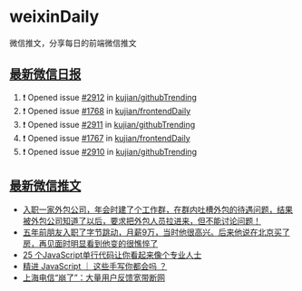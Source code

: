 # weixinDaily
微信推文，分享每日的前端微信推文

## [最新微信日报](https://github.com/kujian/weixinDaily/issues)

<!--START_SECTION:activity-->
1. ❗ Opened issue [#2912](https://github.com/kujian/githubTrending/issues/2912) in [kujian/githubTrending](https://github.com/kujian/githubTrending)
2. ❗ Opened issue [#1768](https://github.com/kujian/frontendDaily/issues/1768) in [kujian/frontendDaily](https://github.com/kujian/frontendDaily)
3. ❗ Opened issue [#2911](https://github.com/kujian/githubTrending/issues/2911) in [kujian/githubTrending](https://github.com/kujian/githubTrending)
4. ❗ Opened issue [#1767](https://github.com/kujian/frontendDaily/issues/1767) in [kujian/frontendDaily](https://github.com/kujian/frontendDaily)
5. ❗ Opened issue [#2910](https://github.com/kujian/githubTrending/issues/2910) in [kujian/githubTrending](https://github.com/kujian/githubTrending)
<!--END_SECTION:activity-->


## [最新微信推文](https://weixin.qdkfweb.cn/)

<!-- BLOG-POST-LIST:START -->
- [入职一家外包公司，年会时建了个工作群，在群内吐槽外包的待遇问题，结果被外包公司知道了以后，要求把外包人员拉进来，但不能讨论问题！](https://weixin.qdkfweb.cn/54095.html)
- [五年前朋友入职了字节跳动，月薪9万，当时他很高兴。后来他说在北京买了房，再见面时明显看到他变的很憔悴了](https://weixin.qdkfweb.cn/54097.html)
- [25 个JavaScript单行代码让你看起来像个专业人士](https://weixin.qdkfweb.cn/54085.html)
- [精进 JavaScript ｜ 这些手写你都会吗 ？](https://weixin.qdkfweb.cn/54080.html)
- [上海电信“崩了”：大量用户反馈宽带断网](https://weixin.qdkfweb.cn/54116.html)
<!-- BLOG-POST-LIST:END -->